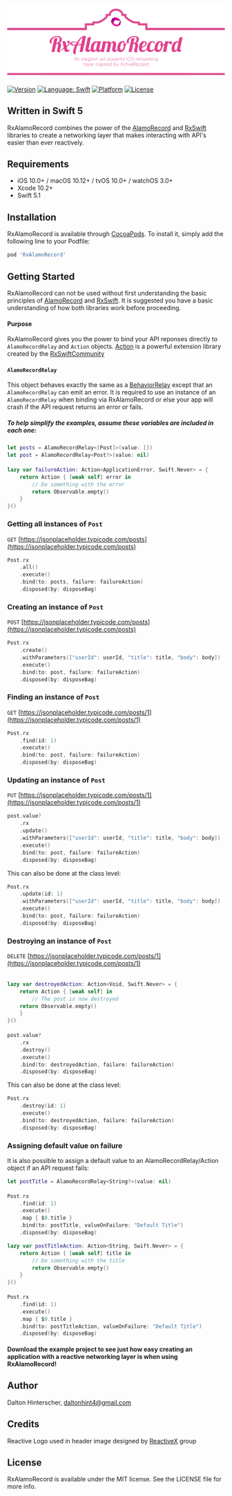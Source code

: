 ![RxAlamoRecord](https://github.com/Daltron/RxAlamoRecord/blob/master/RxAlamoRecord/Assets/rx_alamorecord.png?raw=true)

[![Version](https://img.shields.io/cocoapods/v/RxAlamoRecord.svg?style=flat)](http://cocoapods.org/pods/RxAlamoRecord)
<a href="https://developer.apple.com/swift"><img src="https://img.shields.io/badge/swift-5.1-4BC51D.svg?style=flat" alt="Language: Swift" /></a>
[![Platform](https://img.shields.io/cocoapods/p/RxAlamoRecord.svg?style=flat)](http://cocoapods.org/pods/RxAlamoRecord)
[![License](https://img.shields.io/cocoapods/l/RxAlamoRecord.svg?style=flat)](http://cocoapods.org/pods/RxAlamoRecord)

## Written in Swift 5

RxAlamoRecord combines the power of the [AlamoRecord](https://github.com/tunespeak/AlamoRecord) and [RxSwift](https://github.com/ReactiveX/RxSwift) libraries to create a networking layer that makes interacting with API's easier than ever reactively.


## Requirements

- iOS 10.0+ / macOS 10.12+ / tvOS 10.0+ / watchOS 3.0+
- Xcode 10.2+
- Swift 5.1

## Installation

RxAlamoRecord is available through [CocoaPods](http://cocoapods.org). To install
it, simply add the following line to your Podfile:

```ruby
pod 'RxAlamoRecord'
```

## Getting Started

RxAlamoRecord can not be used without first understanding the basic principles of [AlamoRecord](https://github.com/tunespeak/AlamoRecord) and [RxSwift](https://github.com/ReactiveX/RxSwift). It is suggested you have a basic understanding of how both libraries work before proceeding.

#### Purpose

RxAlamoRecord gives you the power to bind your API reponses directly to `AlamoRecordRelay` and `Action` objects. [Action](https://github.com/RxSwiftCommunity/Action) is a powerful extension library created by the [RxSwiftCommunity](https://github.com/RxSwiftCommunity)

#### `AlamoRecordRelay`

This object behaves exactly the same as a [BehaviorRelay](https://github.com/ReactiveX/RxSwift/blob/4431b623751ac5525e8a8c2d6e82f29b983af07c/RxCocoa/Traits/BehaviorRelay.swift) except that an `AlamoRecordRelay` can emit an error. It is required to use an instance of an `AlamoRecordRelay` when binding via RxAlamoRecord or else your app will crash if the API request returns an error or fails.

##### To help simplify the examples, assume these variables are included in each one:

```swift
let posts = AlamoRecordRelay<[Post]>(value: [])
let post = AlamoRecordRelay<Post?>(value: nil)

lazy var failureAction: Action<ApplicationError, Swift.Never> = {
    return Action { [weak self] error in
        // Do something with the error
        return Observable.empty()
    }
}()

```

### Getting all instances of `Post` 

`GET` [https://jsonplaceholder.typicode.com/posts](https://jsonplaceholder.typicode.com/posts)

```swift
Post.rx
    .all() 
    .execute()
    .bind(to: posts, failure: failureAction)
    .disposed(by: disposeBag)
```

### Creating an instance of `Post`

`POST` [https://jsonplaceholder.typicode.com/posts](https://jsonplaceholder.typicode.com/posts)

```swift
Post.rx
    .create()
    .withParameters(["userId": userId, "title": title, "body": body]) 
    .execute()
    .bind(to: post, failure: failureAction)
    .disposed(by: disposeBag)
```

### Finding an instance of `Post`

`GET` [https://jsonplaceholder.typicode.com/posts/1](https://jsonplaceholder.typicode.com/posts/1)

```swift
Post.rx
    .find(id: 1)
    .execute()
    .bind(to: post, failure: failureAction)
    .disposed(by: disposeBag)
```

### Updating an instance of `Post`

`PUT` [https://jsonplaceholder.typicode.com/posts/1](https://jsonplaceholder.typicode.com/posts/1)

```swift
post.value?
    .rx
    .update()
    .withParameters(["userId": userId, "title": title, "body": body])
    .execute()
    .bind(to: post, failure: failureAction)
    .disposed(by: disposeBag)
```
This can also be done at the class level:

```swift
Post.rx
    .update(id: 1)
    .withParameters(["userId": userId, "title": title, "body": body])
    .execute()
    .bind(to: post, failure: failureAction)
    .disposed(by: disposeBag)
```

### Destroying an instance of `Post`

`DELETE` [https://jsonplaceholder.typicode.com/posts/1](https://jsonplaceholder.typicode.com/posts/1)

```swift

lazy var destroyedAction: Action<Void, Swift.Never> = {
    return Action { [weak self] in
        // The post is now destroyed
	return Observable.empty()
    }
}()

post.value?
    .rx	
    .destroy()
    .execute()
    .bind(to: destroyedAction, failure: failureAction)
    .disposed(by: disposeBag)
```
This can also be done at the class level:

```swift
Post.rx
    .destroy(id: 1)
    .execute()
    .bind(to: destroyedAction, failure: failureAction)
    .disposed(by: disposeBag)
```

### Assigning default value on failure

It is also possible to assign a default value to an AlamoRecordRelay/Action object if an API request fails:

```swift
let postTitle = AlamoRecordRelay<String?>(value: nil)

Post.rx
    .find(id: 1)
    .execute()
    .map { $0.title }
    .bind(to: postTitle, valueOnFailure: "Default Title")
    .disposed(by: disposeBag)
```

```swift
lazy var postTitleAction: Action<String, Swift.Never> = {
    return Action { [weak self] title in
        // Do something with the title
        return Observable.empty()
    }
}()

Post.rx
    .find(id: 1)
    .execute()
    .map { $0.title }
    .bind(to: postTitleAction, valueOnFailure: "Default Title")
    .disposed(by: disposeBag)
```

#### Download the example project to see just how easy creating an application with a reactive networking layer is when using RxAlamoRecord!

## Author

Dalton Hinterscher, daltonhint4@gmail.com

## Credits

Reactive Logo used in header image designed by [ReactiveX](https://github.com/ReactiveX) group

## License

RxAlamoRecord is available under the MIT license. See the LICENSE file for more info.
